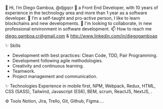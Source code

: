 👋 Hi, I’m Diego Gamboa, @djgqcr
👀 a Front End Developer, with 10 years of experience in the technology area
and more than 1 year as a software developer. 
🌱 I’m a self-taught and pro-active person, I like to learn blockchains and new developments.
💞️ I'm looking to collaborate, in new professional environment in software development.
📫 How to reach me diego.gamboa.cr@gmail.com & http://www.linkedin.com/in/diegogamboaq

✨ Skills
- Development with best practices: Clean Code, TDD, Pair Programming.
- Development following agile methodologies.
- Creativity and continuous learning.
- Teamwork.
- Project management and communication.

✨ Technologies
Experience in mobile first, NPM, Webpack, Redux, HTML, CSS (SASS), Tailwind, Javascript (ES6), BEM, scrum, ReactJS, NextJS, .

⚙️ Tools
Notion, Jira, Trello, Git, Github, Figma....

<!---
djgqcr/djgqcr ✨ ✨ 
--->
